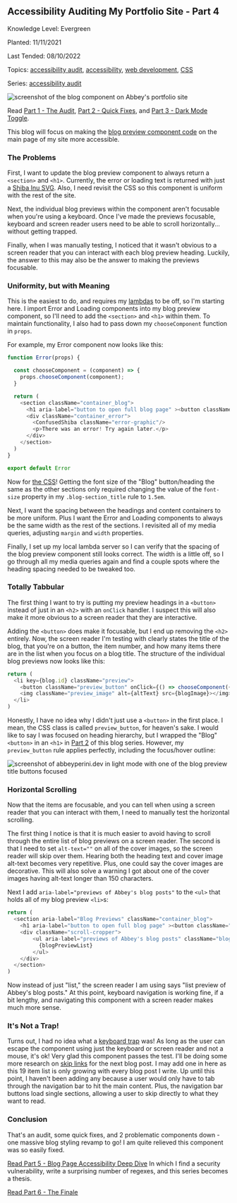 ## Accessibility Auditing My Portfolio Site - Part 4

Knowledge Level: Evergreen

Planted: 11/11/2021

Last Tended: 08/10/2022

Topics: [accessibility audit](/topic.html?topic=audit), [accessibility](/topic.html?topic=accessibility), [web development](/topic.html?topic=webDevelopment), [CSS](/topic.html?topic=CSS)

Series: [accessibility audit](/series.html?series=audit)

![screenshot of the blog component on Abbey's portfolio site](https://images.abbeyperini.com/audit-series/blog.png)

Read [Part 1 - The Audit](/blog.html?blog=audit-1), [Part 2 - Quick Fixes](/blog.html?blog=audit-2), and [Part 3 - Dark Mode Toggle](/blog.html?blog=audit-3).

This blog will focus on making the [blog preview component code](https://github.com/abbeyperini/Portfolio2.0/blob/master/portfolio/src/components/Blog.js) on the main page of my site more accessible.

### The Problems

First, I want to update the blog preview component to always return a `<section>` and `<h1>`. Currently, the error or loading text is returned with just a [Shiba Inu SVG](/blog.html?blog=shibas). Also, I need revisit the CSS so this component is uniform with the rest of the site.

Next, the individual blog previews within the component aren't focusable when you're using a keyboard. Once I've made the previews focusable, keyboard and screen reader users need to be able to scroll horizontally... without getting trapped.

Finally, when I was manually testing, I noticed that it wasn't obvious to a screen reader that you can interact with each blog preview heading. Luckily, the answer to this may also be the answer to making the previews focusable.

### Uniformity, but with Meaning

This is the easiest to do, and requires my [lambdas](/blog.html?blog=serverless) to be off, so I'm starting here. I import Error and Loading components into my blog preview component, so I'll need to add the `<section>` and `<h1>` within them. To maintain functionality, I also had to pass down my `chooseComponent` function in `props`.

For example, my Error component now looks like this:

```JavaScript
function Error(props) {

  const chooseComponent = (component) => {
    props.chooseComponent(component);
  }

  return (
    <section className="container_blog">
      <h1 aria-label="button to open full blog page" ><button className="blog-section_title" onClick={() => chooseComponent("FullBlog")}>Blog</button></h1>
      <div className="container_error">
        <ConfusedShiba className="error-graphic"/>
        <p>There was an error! Try again later.</p>
      </div>
    </section>
  )
}

export default Error
```

Now for [the CSS](https://github.com/abbeyperini/Portfolio2.0/blob/master/portfolio/src/styles/App.css)! Getting the font size of the "Blog" button/heading the same as the other sections only required changing the value of the `font-size` property in my `.blog-section_title` rule to `1.5em`.

Next, I want the spacing between the headings and content containers to be more uniform. Plus I want the Error and Loading components to always be the same width as the rest of the sections. I revisited all of my media queries, adjusting `margin` and `width` properties.

Finally, I set up my local lambda server so I can verify that the spacing of the blog preview component still looks correct. The width is a little off, so I go through all my media queries again and find a couple spots where the heading spacing needed to be tweaked too.

### Totally Tabbular

The first thing I want to try is putting my preview headings in a `<button>` instead of just in an `<h2>` with an `onClick` handler. I suspect this will also make it more obvious to a screen reader that they are interactive.

Adding the `<button>` does make it focusable, but I end up removing the `<h2>` entirely. Now, the screen reader I'm testing with clearly states the title of the blog, that you're on a button, the item number, and how many items there are in the list when you focus on a blog title. The structure of the individual blog previews now looks like this:

```JavaScript
return (
  <li key={blog.id} className="preview">
    <button className="preview_button" onClick={() => chooseComponent({id: blog.id})}>{blog.title}</button>
    <img className="preview_image" alt={altText} src={blogImage}></img>
  </li>
)
```

Honestly, I have no idea why I didn't just use a `<button>` in the first place. I mean, the CSS class is called `preview_button`, for heaven's sake. I would like to say I was focused on heading hierarchy, but I wrapped the "Blog" `<button>` in an `<h1>` in [Part 2](/blog.html?blog=audit-2) of this blog series. However, my `preview_button` rule applies perfectly, including the focus/hover outline:

![screenshot of abbeyperini.dev in light mode with one of the blog preview title buttons focused](https://images.abbeyperini.com/audit-series/light-blog-tab.png)

### Horizontal Scrolling

Now that the items are focusable, and you can tell when using a screen reader that you can interact with them, I need to manually test the horizontal scrolling.

The first thing I notice is that it is much easier to avoid having to scroll through the entire list of blog previews on a screen reader. The second is that I need to set `alt-text=""` on all of the cover images, so the screen reader will skip over them. Hearing both the heading text and cover image alt-text becomes very repetitive. Plus, one could say the cover images are decorative. This will also solve a warning I got about one of the cover images having alt-text longer than 150 characters.

Next I add `aria-label="previews of Abbey's blog posts"` to the `<ul>` that holds all of my blog preview `<li>`s:

```JavaScript
return (
  <section aria-label="Blog Previews" className="container_blog">
    <h1 aria-label="button to open full blog page" ><button className="blog-section_title" onClick={() => chooseComponent("FullBlog")}>Blog</button></h1>
    <div className="scroll-cropper">
        <ul aria-label="previews of Abbey's blog posts" className="blog-preview">
          {blogPreviewList}
        </ul>
    </div>
  </section>
)
```

Now instead of just "list," the screen reader I am using says "list preview of Abbey's blog posts." At this point, keyboard navigation is working fine, if a bit lengthy, and navigating this component with a screen reader makes much more sense.

### It's Not a Trap&#33;

Turns out, I had no idea what a [keyboard trap](https://www.nomensa.com/blog/what-are-keyboard-traps) was! As long as the user can escape the component using just the keyboard or screen reader and not a mouse, it's ok! Very glad this component passes the test. I'll be doing some more research on [skip links](https://webaim.org/techniques/skipnav/) for the next blog post. I may add one in here as this 19 item list is only growing with every blog post I write. Up until this point, I haven't been adding any because a user would only have to tab through the navigation bar to hit the main content. Plus, the navigation bar buttons load single sections, allowing a user to skip directly to what they want to read.

### Conclusion

That's an audit, some quick fixes, and 2 problematic components down - one massive blog styling revamp to go! I am quite relieved this component was so easily fixed.

[Read Part 5 - Blog Page Accessibility Deep Dive](/blog.html?blog=5)
In which I find a security vulnerability, write a surprising number of regexes, and this series becomes a thesis.

[Read Part 6 - The Finale](/blog.html?blog=6)
